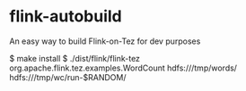 # flink-autobuild

An easy way to build Flink-on-Tez for dev purposes

$ make install
$ ./dist/flink/flink-tez org.apache.flink.tez.examples.WordCount  hdfs:///tmp/words/ hdfs:///tmp/wc/run-$RANDOM/

